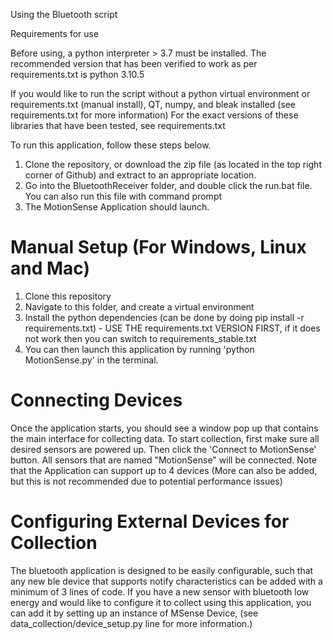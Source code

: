 Using the Bluetooth script



Requirements for use

Before using, a python interpreter > 3.7 must be installed. The recommended version that has been verified to work as per 
requirements.txt is python 3.10.5

If you would like to run the script without a python virtual environment or requirements.txt (manual install),  QT, numpy, and bleak installed (see requirements.txt for more information)
For the exact versions of these libraries that have been tested, see requirements.txt

To run this application, follow these steps below.


1. Clone the repository, or download the zip file (as located in the top right corner of Github) and extract to an appropriate location.
2.  Go into the BluetoothReceiver folder, and double click the run.bat file. You can also run this file with command prompt
3. The MotionSense Application should launch.



# Manual Setup (For Windows, Linux and Mac)
1. Clone this repository
2. Navigate to this folder, and create a virtual environment
3. Install the python dependencies (can be done by doing pip install -r requirements.txt) - USE THE requirements.txt VERSION FIRST, if it does not work then you can switch to requirements_stable.txt
4. You can then launch this application by running 'python MotionSense.py' in the terminal.

# Connecting Devices

Once the application starts, you should see a window pop up that contains the main interface for collecting data.
To start collection, first make sure all desired sensors are powered up. Then click the 'Connect to MotionSense' button.
All sensors that are named "MotionSense" will be connected. Note that the Application can support up to 4 devices (More can also be added, but this is not recommended due to potential performance issues)

# Configuring External Devices for Collection

The bluetooth application is designed to be easily configurable, such that any new ble device that supports notify characteristics can be added with a minimum of 3 lines of code. If you have a new sensor with bluetooth low energy and would like to configure it to collect using this application, you can add it by setting up an instance of MSense Device,
(see data_collection/device_setup.py line for more information.)






